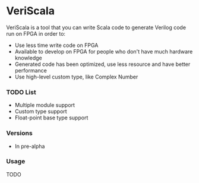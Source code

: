 # VeriScala
VeriScala is a tool that you can write Scala code to generate Verilog code run on FPGA in order to:

* Use less time write code on FPGA
* Available to develop on FPGA for people who don't have much hardware knowledge
* Generated code has been optimized, use less resource and have better performance
* Use high-level custom type, like Complex Number

### TODO List

* Multiple module support
* Custom type support
* Float-point base type support

### Versions

* In pre-alpha

### Usage
TODO